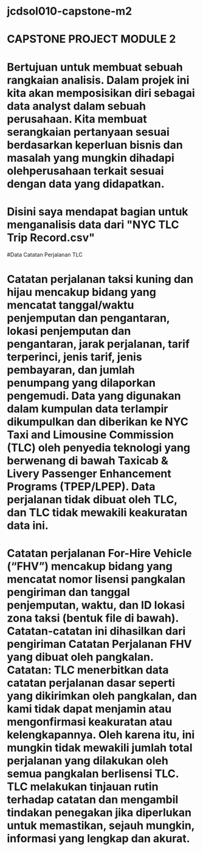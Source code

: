 # jcdsol010-capstone-m2
# CAPSTONE PROJECT MODULE 2
# Bertujuan untuk membuat sebuah rangkaian analisis. Dalam projek ini kita akan memposisikan diri sebagai data analyst dalam sebuah perusahaan. Kita membuat serangkaian pertanyaan sesuai berdasarkan keperluan bisnis dan masalah yang mungkin dihadapi olehperusahaan terkait sesuai dengan data yang didapatkan.
# Disini saya mendapat bagian untuk menganalisis data dari "NYC TLC Trip Record.csv"
#Data Catatan Perjalanan TLC
# Catatan perjalanan taksi kuning dan hijau mencakup bidang yang mencatat tanggal/waktu penjemputan dan pengantaran, lokasi penjemputan dan pengantaran, jarak perjalanan, tarif terperinci, jenis tarif, jenis pembayaran, dan jumlah penumpang yang dilaporkan pengemudi. Data yang digunakan dalam kumpulan data terlampir dikumpulkan dan diberikan ke NYC Taxi and Limousine Commission (TLC) oleh penyedia teknologi yang berwenang di bawah Taxicab & Livery Passenger Enhancement Programs (TPEP/LPEP). Data perjalanan tidak dibuat oleh TLC, dan TLC tidak mewakili keakuratan data ini.
# Catatan perjalanan For-Hire Vehicle (“FHV”) mencakup bidang yang mencatat nomor lisensi pangkalan pengiriman dan tanggal penjemputan, waktu, dan ID lokasi zona taksi (bentuk file di bawah). Catatan-catatan ini dihasilkan dari pengiriman Catatan Perjalanan FHV yang dibuat oleh pangkalan. Catatan: TLC menerbitkan data catatan perjalanan dasar seperti yang dikirimkan oleh pangkalan, dan kami tidak dapat menjamin atau mengonfirmasi keakuratan atau kelengkapannya. Oleh karena itu, ini mungkin tidak mewakili jumlah total perjalanan yang dilakukan oleh semua pangkalan berlisensi TLC. TLC melakukan tinjauan rutin terhadap catatan dan mengambil tindakan penegakan jika diperlukan untuk memastikan, sejauh mungkin, informasi yang lengkap dan akurat.

